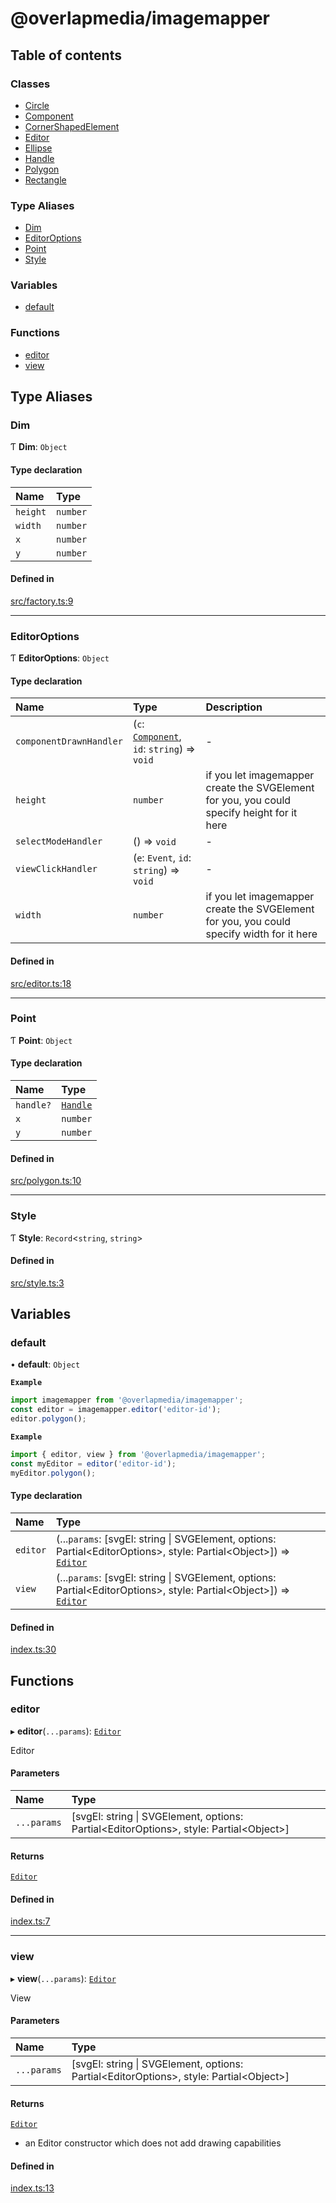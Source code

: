 # @overlapmedia/imagemapper

## Table of contents

### Classes

- [Circle](classes/Circle.md)
- [Component](classes/Component.md)
- [CornerShapedElement](classes/CornerShapedElement.md)
- [Editor](classes/Editor.md)
- [Ellipse](classes/Ellipse.md)
- [Handle](classes/Handle.md)
- [Polygon](classes/Polygon.md)
- [Rectangle](classes/Rectangle.md)

### Type Aliases

- [Dim](modules.md#dim)
- [EditorOptions](modules.md#editoroptions)
- [Point](modules.md#point)
- [Style](modules.md#style)

### Variables

- [default](modules.md#default)

### Functions

- [editor](modules.md#editor)
- [view](modules.md#view)

## Type Aliases

### Dim

Ƭ **Dim**: `Object`

#### Type declaration

| Name | Type |
| :------ | :------ |
| `height` | `number` |
| `width` | `number` |
| `x` | `number` |
| `y` | `number` |

#### Defined in

[src/factory.ts:9](https://github.com/overlapmedia/imagemapper/blob/2359bc4/src/factory.ts#L9)

___

### EditorOptions

Ƭ **EditorOptions**: `Object`

#### Type declaration

| Name | Type | Description |
| :------ | :------ | :------ |
| `componentDrawnHandler` | (`c`: [`Component`](classes/Component.md), `id`: `string`) => `void` | - |
| `height` | `number` | if you let imagemapper create the SVGElement for you, you could specify height for it here |
| `selectModeHandler` | () => `void` | - |
| `viewClickHandler` | (`e`: `Event`, `id`: `string`) => `void` | - |
| `width` | `number` | if you let imagemapper create the SVGElement for you, you could specify width for it here |

#### Defined in

[src/editor.ts:18](https://github.com/overlapmedia/imagemapper/blob/2359bc4/src/editor.ts#L18)

___

### Point

Ƭ **Point**: `Object`

#### Type declaration

| Name | Type |
| :------ | :------ |
| `handle?` | [`Handle`](classes/Handle.md) |
| `x` | `number` |
| `y` | `number` |

#### Defined in

[src/polygon.ts:10](https://github.com/overlapmedia/imagemapper/blob/2359bc4/src/polygon.ts#L10)

___

### Style

Ƭ **Style**: `Record`\<`string`, `string`\>

#### Defined in

[src/style.ts:3](https://github.com/overlapmedia/imagemapper/blob/2359bc4/src/style.ts#L3)

## Variables

### default

• **default**: `Object`

**`Example`**

```js
import imagemapper from '@overlapmedia/imagemapper';
const editor = imagemapper.editor('editor-id');
editor.polygon();
```

**`Example`**

```js
import { editor, view } from '@overlapmedia/imagemapper';
const myEditor = editor('editor-id');
myEditor.polygon();
```

#### Type declaration

| Name | Type |
| :------ | :------ |
| `editor` | (...`params`: [svgEl: string \| SVGElement, options: Partial\<EditorOptions\>, style: Partial\<Object\>]) => [`Editor`](classes/Editor.md) |
| `view` | (...`params`: [svgEl: string \| SVGElement, options: Partial\<EditorOptions\>, style: Partial\<Object\>]) => [`Editor`](classes/Editor.md) |

#### Defined in

[index.ts:30](https://github.com/overlapmedia/imagemapper/blob/2359bc4/index.ts#L30)

## Functions

### editor

▸ **editor**(`...params`): [`Editor`](classes/Editor.md)

Editor

#### Parameters

| Name | Type |
| :------ | :------ |
| `...params` | [svgEl: string \| SVGElement, options: Partial\<EditorOptions\>, style: Partial\<Object\>] |

#### Returns

[`Editor`](classes/Editor.md)

#### Defined in

[index.ts:7](https://github.com/overlapmedia/imagemapper/blob/2359bc4/index.ts#L7)

___

### view

▸ **view**(`...params`): [`Editor`](classes/Editor.md)

View

#### Parameters

| Name | Type |
| :------ | :------ |
| `...params` | [svgEl: string \| SVGElement, options: Partial\<EditorOptions\>, style: Partial\<Object\>] |

#### Returns

[`Editor`](classes/Editor.md)

- an Editor constructor which does not add drawing capabilities

#### Defined in

[index.ts:13](https://github.com/overlapmedia/imagemapper/blob/2359bc4/index.ts#L13)
